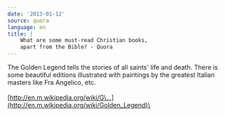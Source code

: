 ```yaml
---
date: '2013-01-12'
source: quora
language: en
title: |
    What are some must-read Christian books,
    apart from the Bible? - Quora
---
```


The Golden Legend tells the stories of all saints\' life and death.
There is some beautiful editions illustrated with paintings by the
greatest Italian masters like Fra Angelico, etc.\
\
[http://en.m.wikipedia.org/wiki/G\...](http://en.m.wikipedia.org/wiki/Golden_Legend)\
